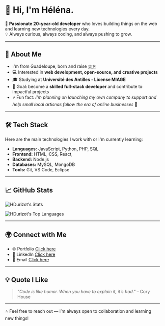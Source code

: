 # 👋 Hi, I'm Héléna.

🎯 **Passionate 20-year-old developer** who loves building things on the web and learning new technologies every day.  
💡 Always curious, always coding, and always pushing to grow.

---

## 🚀 About Me
- I'm from Guadeloupe, born and raise 🇬🇵
- 💻 Interested in **web development, open-source, and creative projects**
- 🎓 Studying at **Université des Antilles - License MIAGE**
- 🎯 Goal: become a **skilled full-stack developer** and contribute to impactful projects
- ⚡ Fun fact: *I'm planning on launching my own company to support and help small local artisnas follow the era of online businesses* 👀

---

## 🛠️ Tech Stack
Here are the main technologies I work with or I'm currently learning:

- **Languages:** JavaScript, Python, PHP, SQL
- **Frontend:** HTML, CSS, React,
- **Backend:** Node.js
- **Databases:** MySQL, MongoDB
- **Tools:** Git, VS Code, Eclipse

---

## 📈 GitHub Stats
![HDurizot's Stats](https://github-readme-stats.vercel.app/api?username=HDurizot&theme=vue-dark&show_icons=true&hide_border=true&count_private=true)

![HDurizot's Top Languages](https://github-readme-stats.vercel.app/api/top-langs/?username=HDurizot&theme=vue-dark&show_icons=true&hide_border=true&layout=compact)

---

## 🌍 Connect with Me
- 🌐 Portfolio [Click here](https://hdurizot.github.io/index.html)  
- 💼 LinkedIn [Click here](https://www.linkedin.com/in/helena-durizot-75248a251/)   
- 📧 Email [Click here](helena.durizot@protonmail.com)

---

## 💡 Quote I Like
> *"Code is like humor. When you have to explain it, it’s bad."* – Cory House

---

⭐️ Feel free to reach out — I’m always open to collaboration and learning new things!
